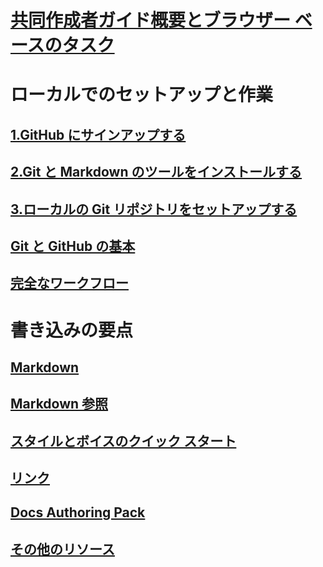 # [共同作成者ガイド概要とブラウザー ベースのタスク](index.md)
# ローカルでのセットアップと作業
## [1.GitHub にサインアップする](get-started-setup-github.md)
## [2.Git と Markdown のツールをインストールする](get-started-setup-tools.md)
## [3.ローカルの Git リポジトリをセットアップする](get-started-setup-local.md)
## [Git と GitHub の基本](git-github-fundamentals.md)
## [完全なワークフロー](how-to-write-workflows-major.md)
# 書き込みの要点
## [Markdown](how-to-write-use-markdown.md)
## [Markdown 参照](markdown-reference.md)
## [スタイルとボイスのクイック スタート](style-quick-start.md)
## [リンク](how-to-write-links.md)
## [Docs Authoring Pack](how-to-write-docs-auth-pack.md)

<!--
## Creating new content

   <!--
     This page introduces the process to work locally on
     your own machine, following github flow.

     Content will be taken from the last two sections of
     how-to-contribute.md (writing new samples, and creating new content)
     and the how-to-write-workflows-major.md)
### Setup and clone source

   <!--
      This page will guide folks through the setup process
      through cloning the repo.

      It will have condensed versions of get-started-setup-github,
      get-started-setup-tools, and get-started-setup-local.
      
### Git and GitHub essentials

   <!--
      Explain the basics of Git and GitHub, and the GitHub flow
      process.

      Much, or all of this will be from full-workflow, and git-github-fundamentals

      The full list of repos probably doesn't belong here.
### Contribute new topics
   <!--
     Primarily new content, but will include the content from the
     how-to-write-use-markdown, style-quick-start and how-to-write-links

     Process content will also be taken from how-to-contribute.
#### Content types
#### Markdown resources
#### Tone, voice, and style

### Contribute new samples

   <!--
     Primarily new content, with some taken from how-to-contribute.

     This will also point to repo-specific guidance for samples.

     We have an important decision to make here: This contributing guide
     can contain the union of all code style rules for all different languages
     and frameworks, or it can contain the intersection (code samples must
     compile and run).

     I'm in favor of the former: Everyone writing Python should follow the Python
     guidance; everyone writing C# should follow the C# rules. Those should be
     consistent regardless of project team.

## List of documentation repositories -->

   <!--
     This will take the list of repos from git-github-fundamentals
     for the public repositories.

     Open question: How to keep this up to date?
   -->
## [その他のリソース](additional-resources.md)
